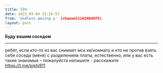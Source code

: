```yaml
---
title: 599
date: 2023-03-04 15:16:57
from: 'endless шизing ⍼' (channel1162404975)
layout: post
---
```


**Буду вашим соседом**

-----

ребят, если кто-то из вас снимает мск кв/комнату и кто не против взять себе соседа (меня) с разделением платы, естественно, или у вас есть такие знакомые – пожалуйста напишите - расскажите https://t.me/pishi911
